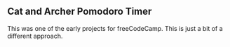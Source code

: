 ## Cat and Archer Pomodoro Timer

This was one of the early projects for freeCodeCamp.  This is just
a bit of a different approach.
